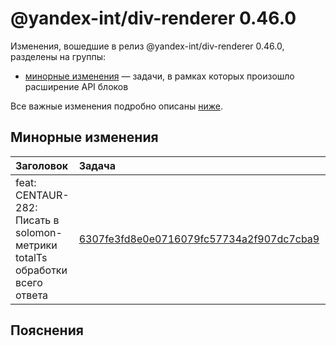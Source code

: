 # @yandex-int/div-renderer 0.46.0

<!-- ЧЕЛОВЕЧЕСКОЕ ВСТУПЛЕНИЕ -->

Изменения, вошедшие в релиз @yandex-int/div-renderer 0.46.0, разделены на группы:

* [минорные изменения](#Минорные-изменения) — задачи, в рамках которых произошло расширение API блоков

Все важные изменения подробно описаны [ниже](#Пояснения).

## Минорные изменения

| Заголовок                                                                  | Задача                                     | PR  |
| :------------------------------------------------------------------------- | :----------------------------------------- | :-- |
| feat: CENTAUR-282: Писать в solomon-метрики totalTs обработки всего ответа | [6307fe3fd8e0e0716079fc57734a2f907dc7cba9] | N/A |

## Пояснения

[6307fe3fd8e0e0716079fc57734a2f907dc7cba9]: https://a.yandex-team.ru/arc_vcs/commit/6307fe3fd8e0e0716079fc57734a2f907dc7cba9
